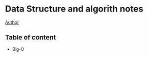 # Data Structure and algorith notes

[Author](https://www.abhishekdipu.tech/)

## Table of content

- Big-O
